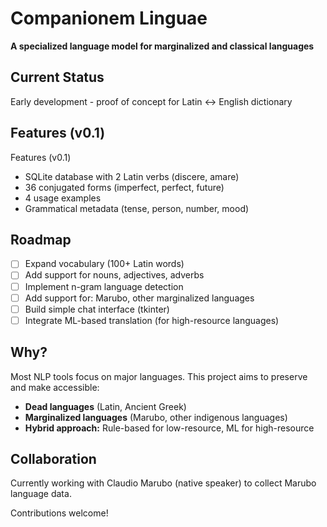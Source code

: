 # Companionem Linguae

**A specialized language model for marginalized and classical languages**

## Current Status
Early development - proof of concept for Latin ↔ English dictionary

## Features (v0.1)
Features (v0.1)
- SQLite database with 2 Latin verbs (discere, amare)
- 36 conjugated forms (imperfect, perfect, future)
- 4 usage examples
- Grammatical metadata (tense, person, number, mood)

## Roadmap
- [ ] Expand vocabulary (100+ Latin words)
- [ ] Add support for nouns, adjectives, adverbs
- [ ] Implement n-gram language detection
- [ ] Add support for: Marubo, other marginalized languages
- [ ] Build simple chat interface (tkinter)
- [ ] Integrate ML-based translation (for high-resource languages)

## Why?
Most NLP tools focus on major languages. This project aims to preserve and make accessible:
- **Dead languages** (Latin, Ancient Greek)
- **Marginalized languages** (Marubo, other indigenous languages)
- **Hybrid approach:** Rule-based for low-resource, ML for high-resource

## Collaboration
Currently working with Claudio Marubo (native speaker) to collect Marubo language data.

Contributions welcome!
